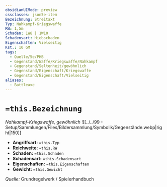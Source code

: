 ```yaml
---
obsidianUIMode: preview
cssclasses: json5e-item
Bezeichnung: Streitaxt
Typ: Nahkampf-Kriegswaffe
RW: 1,5m
Schaden: 1W8 | 1W10
Schadensart: Hiebschaden
Eigenschaften: Vielseitig
Kst.: 10 GM
tags:
  - Quelle/5e/PHB
  - Gegenstand/Waffe/Kriegswaffe/Nahkampf
  - Gegenstand/Seltenheit/gewöhnlich
  - Gegenstand/Eigenschaft/Kriegswaffe
  - Gegenstand/Eigenschaft/Vielseitig
aliases:
  - Battleaxe
---
```

# `=this.Bezeichnung`
*Nahkampf-Kriegswaffe, gewöhnlich*
![[../../99 - Setup/Sammlungen/Files/Bildersammlung/Symbolik/Gegenstände.webp|right|150]]

- **Angriffsart:** `=this.Typ`
- **Reichweite:** `=this.RW`
- **Schaden:** `=this.Schaden`
- **Schadensart:** `=this.Schadensart`
- **Eigenschaften:** `=this.Eigenschaften`
- **Gewicht:** `=this.Gewicht`

*Quelle:* Grundregelwerk / Spielerhandbuch